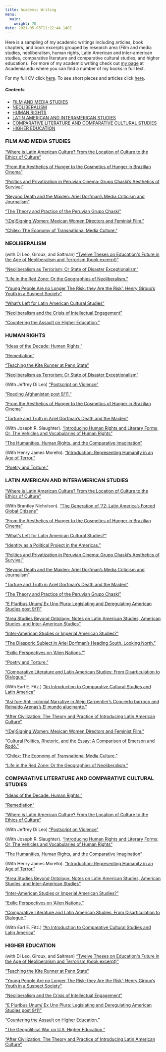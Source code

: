 ```yaml
---
title: Academic Writing
menu:
  main:
    weight: 70
date: 2021-05-03T21:22:44.140Z
---
```

Here is a sampling of my academic writings including articles, book chapters, and book excerpts grouped by research area (Film and media studies, neoliberalism, human rights, Latin American and inter-american studies, comparative literature and comparative cultural studies, and higher education).  For more of my academic writing check out [my page](https://psu-us.academia.edu/SophiaMcClennen) at Academia.edu where you can find a number of my books in full text. 

For my full CV click [here](https://www.dropbox.com/s/zlrcot2mmc8ai3x/cv%202021.doc?dl=0). To see short pieces and articles click [here](/what-im-watching/).



##### Contents

- [FILM AND MEDIA STUDIES](#film-and-media-studies)
- [NEOLIBERALISM](#neoliberalism)
- [HUMAN RIGHTS](#human-rights)
- [LATIN AMERICAN AND INTERAMERICAN STUDIES](#latin-american-and-interamerican-studies)
- [COMPARATIVE LITERATURE AND COMPARATIVE CULTURAL STUDIES](#comparative-literature-and-comparative-cultural-studies)
- [HIGHER EDUCATION](#higher-education)

### FILM AND MEDIA STUDIES

[“Where is Latin American Culture? From the Location of Culture to the Ethics of Culture”](https://alternativas.osu.edu/en/issues/autumn-2013/essays/where-is-latin-american-culture.html)

[“From the Aesthetics of Hunger to the Cosmetics of Hunger in Brazilian Cinema”](https://www.dropbox.com/s/z9207ir2uxvopea/the%2520Aesthetics%2520of%2520Hunger%2520to%2520the%2520Cosmetics%2520of%2520Hunger%2520in%2520Brazilian%2520Cinema.pdf)

[“Politics and Privatization in Peruvian Cinema: Grupo Chaski’s Aesthetics of Survival”](https://www.dropbox.com/s/6y3qbki6xcn1h9l/politics%2520and%2520privatization.pdf?dl=0)

[“Beyond Death and the Maiden: Ariel Dorfman’s Media Criticism and Journalism”](https://www.dropbox.com/s/idzwnhxgebxbzoy/Beyond%2520Death%2520and%2520the%2520Maiden.pdf)

[“The Theory and Practice of the Peruvian Grupo Chaski”](https://www.ejumpcut.org/archive/jc50.2008/Chaski/index.html)

[“(De)Signing Women: Mexican Women Directors and Feminist Film.”](https://www.dropbox.com/s/altm81811qtlril/Designing%2520women%2520pdf.pdf?dl=0)

[“Chilex: The Economy of Transnational Media Culture.”](https://clogic.eserver.org/3-1&2/mcclennen.html)

### NEOLIBERALISM

(with Di Leo, Giroux, and Saltman)
[“Twelve Theses on Education's Future in the Age of Neoliberalism and Terrorism (book excerpt)”](https://www.truthdig.com/arts_culture/item/12_theses_on_education_in_the_age_of_neoliberalism_and_terrorism_20140905)

[“Neoliberalism as Terrorism; Or State of Disaster Exceptionalism”](https://quod.lib.umich.edu/o/ohp/10815548.0001.001/1:4.3/--terror-theory-and-the-humanities?rgn=div2;view=fulltext)

[“Life in the Red Zone; Or the Geographies of Neoliberalism.”](https://www.dropbox.com/s/nirfd7gv7gastny/cartographies%2520full%2520text%25202010%2520-%2520sophias%2520extract.pdf?dl=0)

[“Young People Are no Longer The Risk: they Are the Risk’: Henry Giroux’s Youth in a Suspect Society”](https://www.dropbox.com/s/zfli26egpkh7zvt/Young%2520People%2520Are%2520No%2520Longer%2520a%2520Risk.pdf)

[“What’s Left for Latin American Cultural Studies”](https://www.dropbox.com/sh/ywses54so49i4jm/AABNdLD-NMzyfVtY96C7-l74a?dl=0)

[“Neoliberalism and the Crisis of Intellectual Engagement”](https://www.dropbox.com/s/dn0u7ysdttq75e9/Neoliberalism%2520and%2520the%2520Crisis%2520of%2520Intellectual%2520Engagement.pdf)

[“Countering the Assault on Higher Education.”](https://www.dropbox.com/s/pzbzcsn56hn4kx6/Countering%2520the%2520Assault%2520on%2520Higher%2520Education.pdf)

### HUMAN RIGHTS

[“Ideas of the Decade: Human Rights.”](https://stateofthediscipline.acla.org/entry/human-rights)

[“Remediation”](https://complit.dukejournals.org/content/66/1/1.full.pdf+html)

[“Teaching the Kite Runner at Penn State”](https://www.dropbox.com/s/kfldq9hmuave6rn/Chronicle%2520Article%2520kite%2520runner.pdf?dl=0)

[“Neoliberalism as Terrorism; Or State of Disaster Exceptionalism”](https://quod.lib.umich.edu/o/ohp/10815548.0001.001/1:4.3/--terror-theory-and-the-humanities?rgn=div2;view=fulltext)

(With Jeffrey Di Leo)
[“Postscript on Violence”](https://www.dropbox.com/s/vmvx0wtsuudkcpw/Postcript%2520on%2520Violence.pdf)

[“Reading Afghanistan post 9/11.”](https://www.dropbox.com/s/ybyov8cwhkrnwr8/Reading%2520Afghanistan.pdf?dl=0)

[“From the Aesthetics of Hunger to the Cosmetics of Hunger in Brazilian Cinema”](https://www.dropbox.com/s/z9207ir2uxvopea/the%2520Aesthetics%2520of%2520Hunger%2520to%2520the%2520Cosmetics%2520of%2520Hunger%2520in%2520Brazilian%2520Cinema.pdf)

[“Torture and Truth in Ariel Dorfman’s Death and the Maiden”](https://www.dropbox.com/s/6bl1sur0amtczns/62.2.mcclennen-1.pdf?dl=0)

(With Joseph R. Slaughter).
[“Introducing Human Rights and Literary Forms; Or, The Vehicles and Vocabularies of Human Rights”](https://www.dropbox.com/s/d1q33yxo2ymnpb9/Introducing%2520Human%2520Rights%2520and%2520Literary%2520Forms.pdf)

[“The Humanities, Human Rights, and the Comparative Imagination”](https://docs.lib.purdue.edu/clcweb/vol9/iss1/13/)

(With Henry James Morello).
[“Introduction: Representing Humanity in an Age of Terror.”](https://docs.lib.purdue.edu/clcweb/vol9/iss1/1/)

[“Poetry and Torture.”](https://www.thefreelibrary.com/Poetry+and+torture.-a0122924499)

### LATIN AMERICAN AND INTERAMERICAN STUDIES

[“Where is Latin American Culture? From the Location of Culture to the Ethics of Culture”](https://alternativas.osu.edu/en/issues/autumn-2013/essays/where-is-latin-american-culture.html)

(With Brantley Nicholson).
[“The Generation of ’72: Latin America’s Forced Global Citizens”](https://acontracorriente.chass.ncsu.edu/index.php/acontracorriente/article/view/593#.VBCNj_ldUvo)

[“From the Aesthetics of Hunger to the Cosmetics of Hunger in Brazilian Cinema”](https://www.dropbox.com/s/z9207ir2uxvopea/the%2520Aesthetics%2520of%2520Hunger%2520to%2520the%2520Cosmetics%2520of%2520Hunger%2520in%2520Brazilian%2520Cinema.pdf)

[“What’s Left for Latin American Cultural Studies?”](https://www.dropbox.com/s/2e7ebevpcwwz2ev/What%25E2%2580%2599s%2520Left%2520for%2520Latin%2520American%2520Cultural%2520Studies.pdf?dl=0)

[“Identity as a Political Project in the Americas.”](https://interamericaonline.org/category/volume-4-1/)

[“Politics and Privatization in Peruvian Cinema: Grupo Chaski’s Aesthetics of Survival”](https://www.dropbox.com/s/6y3qbki6xcn1h9l/politics%2520and%2520privatization.pdf?dl=0)

[“Beyond Death and the Maiden: Ariel Dorfman’s Media Criticism and Journalism”](https://www.dropbox.com/s/idzwnhxgebxbzoy/Beyond%2520Death%2520and%2520the%2520Maiden.pdf)

[“Torture and Truth in Ariel Dorfman’s Death and the Maiden”](https://www.dropbox.com/s/6bl1sur0amtczns/62.2.mcclennen-1.pdf?dl=0)

[“The Theory and Practice of the Peruvian Grupo Chaski”](https://www.ejumpcut.org/archive/jc50.2008/Chaski/index.html)

[“E Pluribus Unum/ Ex Uno Plura: Legislating and Deregulating American Studies post 9/11”](https://www.dropbox.com/s/4ymx58wa7a25bbn/E%2520Pluribus%2520Unum.pdf)

[“Area Studies Beyond Ontology: Notes on Latin American Studies, American Studies, and Inter-American Studies”](https://www.ncsu.edu/acontracorriente/fall_07/McClennen.pdf)

[“Inter-American Studies or Imperial American Studies?”](https://www.dropbox.com/s/bz46azx9enaf8v5/Inter-American%2520Studies%2520or%2520Imperial%2520American%2520Studies.pdf)

[”The Diasporic Subject in Ariel Dorfman’s Heading South, Looking North.”](https://www.dropbox.com/s/qy1hcub0agj3nsg/30029617.pdf?dl=0)

[“Exilic Perspectives on ‘Alien Nations.’”](https://docs.lib.purdue.edu/clcweb/vol7/iss1/6/)

[“Poetry and Torture.”](https://www.thefreelibrary.com/Poetry+and+torture.-a0122924499)

[“Comparative Literature and Latin American Studies: From Disarticulation to Dialogue.”](https://docs.lib.purdue.edu/clcweb/vol4/iss2/8/)

(With Earl E. Fitz.)
[“An Introduction to Comparative Cultural Studies and Latin America”](https://docs.lib.purdue.edu/cgi/viewcontent.cgi?article=1147&context=clcweb)

[“Así fue: Anti-colonial Narrative in Alejo Carpentier’s Concierto barroco and Reinaldo Arenas’s El mundo alucinante.”](https://acontracorriente.chass.ncsu.edu/index.php/acontracorriente/article/view/74#.VBCOpfldUvo)

[“After Civilization: The Theory and Practice of Introducing Latin American Culture”](https://38.105.236.139/adefl_bulletin_c_adfl_34_2_6&from=adefl_bulletin_t_adfl34_2)

[“(De)Signing Women: Mexican Women Directors and Feminist Film.”](https://www.dropbox.com/s/altm81811qtlril/Designing%2520women%2520pdf.pdf?dl=0)

[“Cultural Politics, Rhetoric, and the Essay: A Comparison of Emerson and Rodó.”](https://docs.lib.purdue.edu/cgi/viewcontent.cgi?article=1064&amp;context=clcweb)

[“Chilex: The Economy of Transnational Media Culture.”](https://clogic.eserver.org/3-1&2/mcclennen.html)

[“Life in the Red Zone; Or the Geographies of Neoliberalism.”](https://www.dropbox.com/s/nirfd7gv7gastny/cartographies%2520full%2520text%25202010%2520-%2520sophias%2520extract.pdf?dl=0)

### COMPARATIVE LITERATURE AND COMPARATIVE CULTURAL STUDIES

[“Ideas of the Decade: Human Rights.”](https://stateofthediscipline.acla.org/entry/human-rights)

[“Remediation”](https://complit.dukejournals.org/content/66/1/1.full.pdf+html)

[“Where is Latin American Culture? From the Location of Culture to the Ethics of Culture”](https://alternativas.osu.edu/en/issues/autumn-2013/essays/where-is-latin-american-culture.html)

(With Jeffrey Di Leo)
[“Postscript on Violence”](https://www.dropbox.com/s/vmvx0wtsuudkcpw/Postcript%2520on%2520Violence.pdf)

(With Joseph R. Slaughter).
[“Introducing Human Rights and Literary Forms; Or, The Vehicles and Vocabularies of Human Rights”](https://www.dropbox.com/s/d1q33yxo2ymnpb9/Introducing%2520Human%2520Rights%2520and%2520Literary%2520Forms.pdf)

[“The Humanities, Human Rights, and the Comparative Imagination”](https://docs.lib.purdue.edu/clcweb/vol9/iss1/13/)

(With Henry James Morello).
[“Introduction: Representing Humanity in an Age of Terror.”](https://docs.lib.purdue.edu/clcweb/vol9/iss1/1/)

[“Area Studies Beyond Ontology: Notes on Latin American Studies, American Studies, and Inter-American Studies”](https://www.ncsu.edu/acontracorriente/fall_07/McClennen.pdf)

[“Inter-American Studies or Imperial American Studies?”](https://www.dropbox.com/s/bz46azx9enaf8v5/Inter-American%2520Studies%2520or%2520Imperial%2520American%2520Studies.pdf)

[“Exilic Perspectives on ‘Alien Nations.”](https://docs.lib.purdue.edu/clcweb/vol7/iss1/6/)

[“Comparative Literature and Latin American Studies: From Disarticulation to Dialogue.”](https://docs.lib.purdue.edu/clcweb/vol4/iss2/8/)

(With Earl E. Fitz.)
[“An Introduction to Comparative Cultural Studies and Latin America”](https://docs.lib.purdue.edu/cgi/viewcontent.cgi?article=1147&context=clcweb)

### HIGHER EDUCATION

(with Di Leo, Giroux, and Saltman)
[“Twelve Theses on Education's Future in the Age of Neoliberalism and Terrorism (book excerpt)”](https://www.truthdig.com/arts_culture/item/12_theses_on_education_in_the_age_of_neoliberalism_and_terrorism_20140905)

[“Teaching the Kite Runner at Penn State”](https://www.dropbox.com/s/kfldq9hmuave6rn/Chronicle%2520Article%2520kite%2520runner.pdf?dl=0)

[“Young People Are no Longer The Risk: they Are the Risk’: Henry Giroux’s Youth in a Suspect Society”](https://www.dropbox.com/s/zfli26egpkh7zvt/Young%2520People%2520Are%2520No%2520Longer%2520a%2520Risk.pdf)

[“Neoliberalism and the Crisis of Intellectual Engagement”](https://www.dropbox.com/s/dn0u7ysdttq75e9/Neoliberalism%2520and%2520the%2520Crisis%2520of%2520Intellectual%2520Engagement.pdf)

[“E Pluribus Unum/ Ex Uno Plura: Legislating and Deregulating American Studies post 9/11”](https://www.dropbox.com/s/4ymx58wa7a25bbn/E%2520Pluribus%2520Unum.pdf)

[“Countering the Assault on Higher Education.”](https://www.dropbox.com/s/pzbzcsn56hn4kx6/Countering%2520the%2520Assault%2520on%2520Higher%2520Education.pdf)

[“The Geopolitical War on U.S. Higher Education.”](https://www.dropbox.com/s/xmzayb22xid2sot/The%2520Geopolitical%2520War%2520on%2520US%2520Higher%2520Education.pdf)

[“After Civilization: The Theory and Practice of Introducing Latin American Culture”](https://38.105.236.139/adefl_bulletin_c_adfl_34_2_6&from=adefl_bulletin_t_adfl34_2)